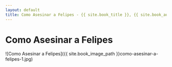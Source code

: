 ```yaml
---
layout: default
title: Como Asesinar a Felipes - {{ site.book_title }}, {{ site.book_author }}
---
```


# Como Asesinar a Felipes

![Como Asesinar a Felipes]({{ site.book_image_path }}como-asesinar-a-felipes-1.jpg)
